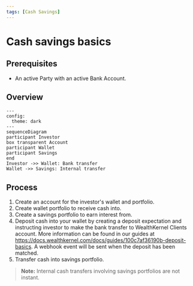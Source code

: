 ```yaml
---
tags: [Cash Savings]
---
```


# Cash savings basics

## Prerequisites

- An active Party with an active Bank Account.

## Overview

```mermaid
---
config:
  theme: dark
---
sequenceDiagram
participant Investor
box transparent Account
participant Wallet
participant Savings
end
Investor ->> Wallet: Bank transfer
Wallet ->> Savings: Internal transfer
```

## Process 
1. Create an account for the investor's wallet and portfolio.
2. Create wallet portfolio to receive cash into.
3. Create a savings portfolio to earn interest from.
4. Deposit cash into your wallet by creating a deposit expectation and instructing investor to make the bank transfer to WealthKernel Clients account. More information can be found in our guides at https://docs.wealthkernel.com/docs/guides/100c7af36190b-deposit-basics. A webhook event will be sent when the deposit has been matched.
5. Transfer cash into savings portfolio.

> **Note:** Internal cash transfers involving savings portfolios are not instant.

